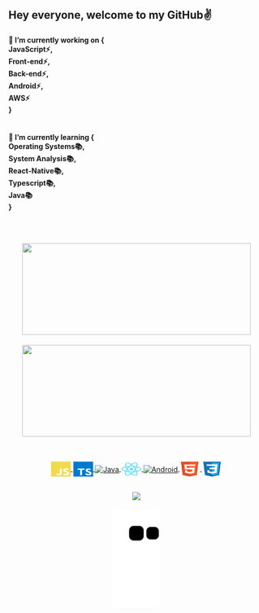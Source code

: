 ## Hey everyone, welcome to my GitHub✌

<h4>
🔭 I’m currently working on { <br>
  JavaScript⚡, <br>
  Front-end⚡, <br>
  Back-end⚡, <br>
  Android⚡, <br>
  AWS⚡ <br>
  } <br><br>
</h4>

<h4>
🌱 I’m currently learning { <br>
  Operating Systems📚, <br>
  System Analysis📚, <br>
  React-Native📚, <br>
  Typescript📚, <br>
  Java📚 <br>
  } <br><br>
</h4> 
 
  ##
  
  <br>
  <div align="center">
  <a href="https://github.com/gui0103">
  <img height="180em" width="450em" 
       src="https://github-readme-stats.vercel.app/api?username=gui0103&show_icons=true&theme=tokyonight&include_all_commits=true&count_private=true"/> <br> <br>
  <img height="180em" width="450em" 
       src="https://github-readme-stats.vercel.app/api/top-langs/?username=gui0103&layout=compact&langs_count=7&theme=tokyonight"/>
</div> 
  
   ##
  
  <br>
  <div align="center">
  <img align="center" alt="Js" height="30" width="40" src="https://raw.githubusercontent.com/devicons/devicon/master/icons/javascript/javascript-plain.svg">
  <img align="center" alt="Ts" height="30" width="40" src="https://raw.githubusercontent.com/devicons/devicon/master/icons/typescript/typescript-plain.svg">
  <img align="center" alt="Java" height="30" width="40" src="https://cdn.jsdelivr.net/gh/devicons/devicon/icons/java/java-original.svg">
  <img align="center" alt="React" height="30" width="40" src="https://raw.githubusercontent.com/devicons/devicon/master/icons/react/react-original.svg">
  <img align="center" alt="Android" height="30" width="40" src="https://cdn.jsdelivr.net/gh/devicons/devicon/icons/android/android-plain.svg">
  <img align="center" alt="HTML" height="30" width="40" src="https://raw.githubusercontent.com/devicons/devicon/master/icons/html5/html5-original.svg">
  <img align="center" alt="CSS" height="30" width="40" src="https://raw.githubusercontent.com/devicons/devicon/master/icons/css3/css3-original.svg"> 
  </div>
  
  ##
 
<div align="center">
  <a href="https://www.linkedin.com/in/guilherme-de-carvalho-costa-27691a20a/" target="_blank"><img src="https://img.shields.io/badge/-LinkedIn-%230077B5?style=for-the-badge&logo=linkedin&logoColor=white" target="_blank"></a> 
 
  ![Snake animation](https://github.com/rafaballerini/rafaballerini/blob/output/github-contribution-grid-snake.svg)
 
</div>



